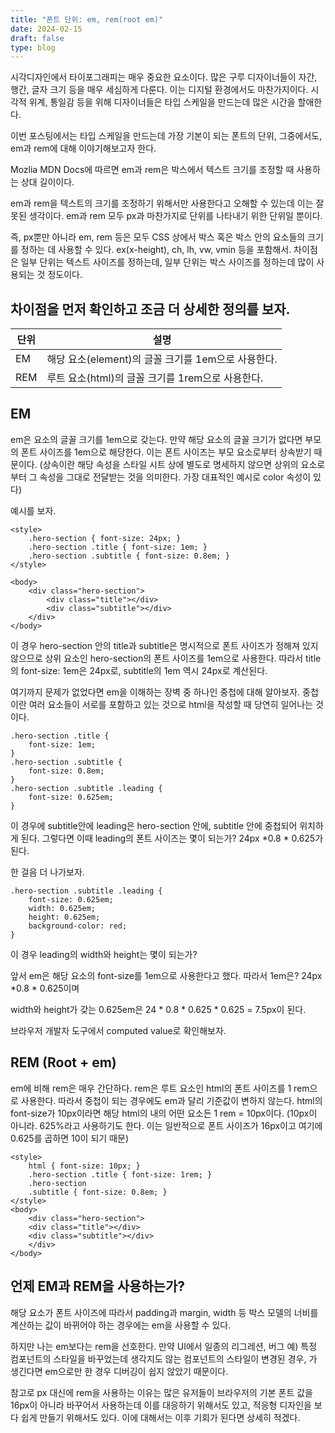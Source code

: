 ```yaml
---
title: "폰트 단위: em, rem(root em)"
date: 2024-02-15
draft: false
type: blog
---
```


시각디자인에서 타이포그래피는 매우 중요한 요소이다. 많은 구루 디자이너들이 자간, 행간, 글자 크기 등을 매우 세심하게 다룬다. 이는 디지털 환경에서도 마찬가지이다. 시각적 위계, 통일감 등을 위해 디자이너들은 타입 스케일을 만드는데 많은 시간을 할애한다.

이번 포스팅에서는 타입 스케일을 만드는데 가장 기본이 되는 폰트의 단위, 그중에서도, em과 rem에 대해 이야기해보고자 한다. 

Mozlia MDN Docs에 따르면 em과 rem은 박스에서 텍스트 크기를 조정할 때 사용하는 상대 길이이다. 

em과 rem을 텍스트의 크기를 조정하기 위해서만 사용한다고 오해할 수 있는데 이는 잘못된 생각이다. em과 rem 모두 px과 마찬가지로 단위를 나타내기 위한 단위일 뿐이다.


즉, px뿐만 아니라 em,  rem 등은 모두 CSS 상에서 박스 혹은 박스 안의 요소들의 크기를 정하는 데 사용할 수 있다. ex(x-height), ch, lh, vw, vmin 등을 포함해서. 차이점은 일부 단위는 텍스트 사이즈를 정하는데, 일부 단위는 박스 사이즈를 정하는데 많이 사용되는 것 정도이다.


## 차이점을 먼저 확인하고 조금 더 상세한 정의를 보자.

| 단위 | 설명                                                 |
|------|------------------------------------------------------|
| EM   | 해당 요소(element)의 글꼴 크기를 1em으로 사용한다.    |
| REM  | 루트 요소(html)의 글꼴 크기를 1rem으로 사용한다.      |

## EM 


em은 요소의 글꼴 크기를 1em으로 갖는다. 만약 해당 요소의 글꼴 크기가 없다면 부모의 폰트 사이즈를 1em으로 해당한다. 이는 폰트 사이즈는 부모 요소로부터 상속받기 때문이다. (상속이란 해당 속성을 스타일 시트 상에 별도로 명세하지 않으면 상위의 요소로부터 그 속성을 그대로 전달받는 것을 의미한다. 가장 대표적인 예시로 color 속성이 있다)



 예시를 보자. 

```
<style> 
    .hero-section { font-size: 24px; } 
    .hero-section .title { font-size: 1em; } 
    .hero-section .subtitle { font-size: 0.8em; } 
</style> 

<body> 
    <div class="hero-section"> 
        <div class="title"></div> 
        <div class="subtitle"></div> 
    </div> 
</body>

```



이 경우 hero-section 안의 title과 subtitle은 명시적으로 폰트 사이즈가 정해져 있지 않으므로 상위 요소인 hero-section의 폰트 사이즈를 1em으로 사용한다. 따라서 title의 font-size: 1em은 24px로, subtitle의 1em 역시 24px로 계산된다.



여기까지 문제가 없었다면 em을 이해하는 장벽 중 하나인 중첩에 대해 알아보자. 중첩이란 여러 요소들이 서로를 포함하고 있는 것으로 html을 작성할 때 당연히 일어나는 것이다. 

```
.hero-section .title {
    font-size: 1em;
}
.hero-section .subtitle {
    font-size: 0.8em;
}
.hero-section .subtitle .leading {
    font-size: 0.625em;
}
```

이 경우에 subtitle안에 leading은 hero-section 안에, subtitle 안에 중첩되어 위치하게 된다. 그렇다면 이때 leading의 폰트 사이즈는 몇이 되는가? 24px  *0.8 * 0.625가 된다. 



한 걸음 더 나가보자.

```
.hero-section .subtitle .leading {
    font-size: 0.625em;
    width: 0.625em;
    height: 0.625em;
    background-color: red;
}
```


이 경우 leading의 width와 height는 몇이 되는가?

앞서 em은 해당 요소의 font-size를 1em으로 사용한다고 했다. 따라서 1em은? 24px  *0.8 * 0.625이며

width와 height가 갖는 0.625em은 24 * 0.8 * 0.625 * 0.625 = 7.5px이 된다.


브라우저 개발자 도구에서 computed value로 확인해보자.






## REM (Root + em)


em에 비해 rem은 매우 간단하다. rem은 루트 요소인 html의 폰트 사이즈를 1 rem으로 사용한다. 따라서 중첩이 되는 경우에도 em과 달리 기준값이 변하지 않는다. html의 font-size가 10px이라면 해당 html의 내의 어떤 요소든 1 rem = 10px이다. (10px이 아니라. 625%라고 사용하기도 한다. 이는 일반적으로 폰트 사이즈가 16px이고 여기에 0.625를 곱하면 10이 되기 때문)

```
<style> 
    html { font-size: 10px; } 
    .hero-section .title { font-size: 1rem; } 
    .hero-section 
    .subtitle { font-size: 0.8em; } 
</style> 
<body> 
    <div class="hero-section">
    <div class="title"></div>
    <div class="subtitle"></div> 
    </div>
</body>
```



## 언제 EM과 REM을 사용하는가?


해당 요소가 폰트 사이즈에 따라서 padding과 margin, width 등 박스 모델의 너비를 계산하는 값이 바뀌어야 하는 경우에는 em을 사용할 수 있다. 



하지만 나는 em보다는 rem을 선호한다. 만약 UI에서 일종의 리그레션, 버그 예) 특정 컴포넌트의 스타일을 바꾸었는데 생각지도 않는 컴포넌트의 스타일이 변경된 경우, 가 생긴다면 em으로만 한 경우 디버깅이 쉽지 않았기 때문이다.



참고로 px 대신에 rem을 사용하는 이유는 많은 유저들이 브라우저의 기본 폰트 값을 16px이 아니라 바꾸어서 사용하는데 이를 대응하기 위해서도 있고, 적응형 디자인을 보다 쉽게 만들기 위해서도 있다.  이에 대해서는 이후 기회가 된다면 상세히 적겠다.
